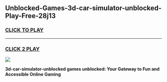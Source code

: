 
## Unblocked-Games-3d-car-simulator-unblocked-Play-Free-28j13
<h3>
<a href="https://premium76.site?title=3d-car-simulator-unblocked&ref=12A">CLICK TO PLAY</a></h3>
<hr>

<h3>
<a href="https://premium76.site?title=3d-car-simulator-unblocked&ref=12A">CLICK 2 PLAY</a>
  
</h3>

<a href="https://premium76.site?title=3d-car-simulator-unblocked&ref=12A"><img src="https://clearcache.store/games.png"></a>


**3d-car-simulator-unblocked games unblocked: Your Gateway to Fun and Accessible Online Gaming**
